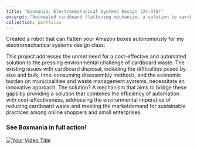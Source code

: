 ```yaml
---
title: "Boxmania, Electromechanical Systems Design (24-370)"
excerpt: "Automated cardboard flattening mechanism, a solution to cardboard waste <br/><img src='/images/2d1c08_5d6723af558541729cdc7b6c163c42b9~mv2.png'>"
collection: portfolio
---
```


Created a robot that can flatten your Amazon boxes autonomously for my electromechanical systems design class.

This project addresses the unmet need for a cost-effective and automated solution to the pressing environmental challenge of cardboard waste. The existing issues with cardboard disposal, including the difficulties posed by size and bulk, time-consuming disassembly methods, and the economic burden on municipalities and waste management systems, necessitate an innovative approach. The solution? A mechanism that aims to bridge these gaps by providing a solution that combines the efficiency of automation with cost-effectiveness, addressing the environmental imperative of reducing cardboard waste and meeting the marketdemand for sustainable practices among online shoppers and small enterprises.


### See Boxmania in full action!

[![Your Video Title](https://your-image-host.com/your-thumbnail.jpg)](https://www.youtube.com/watch?v=3mwiCy7MEk4)
 

